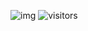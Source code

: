 ![img](https://cdn.discordapp.com/attachments/928644758560194620/929118396107337799/1641589471450.png)
![visitors](https://visitor-badge.glitch.me/badge?page_id=Ayzirix)
